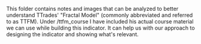 This folder contains notes and images that can be analyzed to better understand TTrades' "Fractal Model" (commonly abbreviated and referred to as TTFM). Under /ttfm_course I have included his actual course material  we can use while building this indicator. It can help us with our approach to designing the indicator and showing what's relevant.